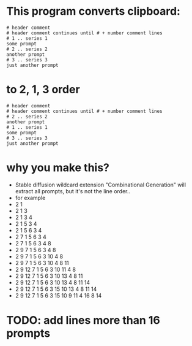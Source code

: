 # This program converts clipboard:
```
# header comment
# header comment continues until # + number comment lines
# 1 .. series 1
some prompt
# 2 .. series 2
another prompt
# 3 .. series 3
just another prompt
```
# to  2, 1, 3 order
```
# header comment
# header comment continues until # + number comment lines
# 2 .. series 2
another prompt
# 1 .. series 1
some prompt
# 3 .. series 3
just another prompt
```
# why you make this?
- Stable diffusion wildcard extension "Combinational Generation" will extract all prompts, but it's not the line order..
- for example
- 2 1
- 2 1 3
- 2 1 3 4
- 2 1 5 3 4
- 2 1 5 6 3 4
- 2 7 1 5 6 3 4
- 2 7 1 5 6 3 4 8
- 2 9 7 1 5 6 3 4 8
- 2 9 7 1 5 6 3 10 4 8
- 2 9 7 1 5 6 3 10 4 8 11
- 2 9 12 7 1 5 6 3 10 11 4 8
- 2 9 12 7 1 5 6 3 10 13 4 8 11
- 2 9 12 7 1 5 6 3 10 13 4 8 11 14
- 2 9 12 7 1 5 6 3 15 10 13 4 8 11 14
- 2 9 12 7 1 5 6 3 15 10 9 11 4 16 8 14

# TODO: add lines more than 16 prompts